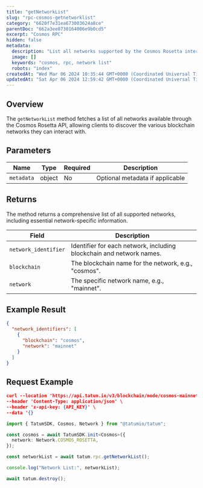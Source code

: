 ```yaml
---
title: "getNetworkList"
slug: "rpc-cosmos-getnetworklist"
category: "6620f7e31ea673003624a8ce"
parentDoc: "662a3ee8730164006e9b0cd5"
excerpt: "Cosmos RPC"
hidden: false
metadata:
  description: "List all networks supported by the Cosmos Rosetta interface."
  image: []
  keywords: "cosmos, rpc, network list"
  robots: "index"
createdAt: "Wed Mar 06 2024 10:35:44 GMT+0000 (Coordinated Universal Time)"
updatedAt: "Sat Apr 06 2024 12:59:42 GMT+0000 (Coordinated Universal Time)"
---
```


## Overview

The `getNetworkList` method fetches a list of all networks available through the Cosmos Rosetta API, allowing clients to discover the various blockchain networks they can interact with.

## Parameters

| Name       | Type   | Required | Description                     |
| ---------- | ------ | -------- | ------------------------------- |
| `metadata` | object | No       | Optional metadata if applicable |

## Returns

The method returns a comprehensive list of all supported networks, including essential network-specific information.

| Field                | Description                                                          |
| -------------------- | -------------------------------------------------------------------- |
| `network_identifier` | Identifier for each network, including blockchain and network names. |
| `blockchain`         | The blockchain name for the network, e.g., "cosmos".                 |
| `network`            | The specific network name, e.g., "mainnet".                          |

## Example Result

```json
{
  "network_identifiers": [
    {
      "blockchain": "cosmos",
      "network": "mainnet"
    }
  ]
}
```

## Request Example

```json
curl --location 'https://api.tatum.io/v3/blockchain/node/cosmos-mainnet/network/list' \
--header 'Content-Type: application/json' \
--header 'x-api-key: {API_KEY}' \
--data '{}
```
```typescript
import { TatumSDK, Cosmos, Network } from "@tatumio/tatum";

const cosmos = await TatumSDK.init<Cosmos>({
  network: Network.COSMOS_ROSETTA,
});

const networkList = await tatum.rpc.getNetworkList();

console.log("Network List:", networkList);

await tatum.destroy();
```
